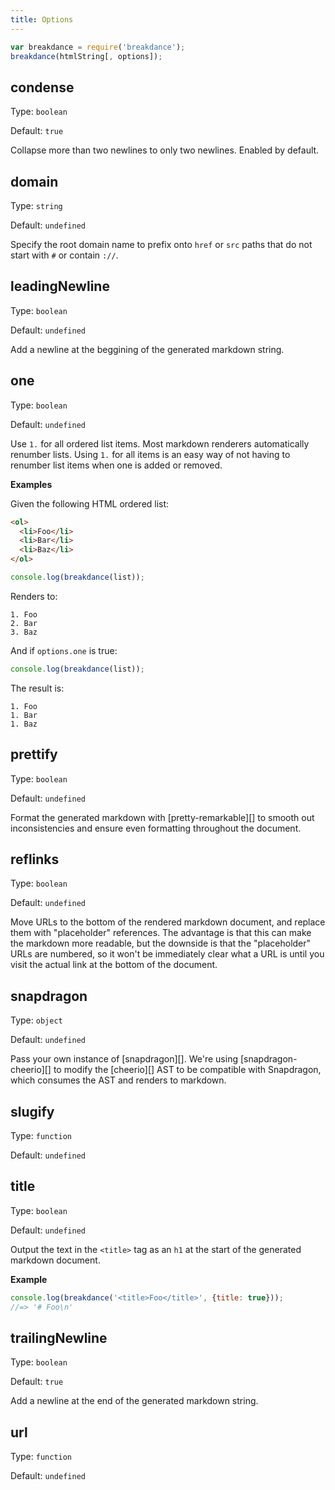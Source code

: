 ```yaml
---
title: Options
---
```



```js
var breakdance = require('breakdance');
breakdance(htmlString[, options]);
```

## condense

Type: `boolean`

Default: `true`

Collapse more than two newlines to only two newlines. Enabled by default.

## domain

Type: `string`

Default: `undefined`

Specify the root domain name to prefix onto `href` or `src` paths that do not start with `#` or contain `://`.

## leadingNewline

Type: `boolean`

Default: `undefined`

Add a newline at the beggining of the generated markdown string.


## one

Type: `boolean`

Default: `undefined`

Use `1.` for all ordered list items. Most markdown renderers automatically renumber lists. Using `1.` for all items is an easy way of not having to renumber list items when one is added or removed.

**Examples**

Given the following HTML ordered list:

```html
<ol>
  <li>Foo</li>
  <li>Bar</li>
  <li>Baz</li>
</ol>
```

```js
console.log(breakdance(list));
```

Renders to:

```
1. Foo
2. Bar
3. Baz
```

And if `options.one` is true:

```js
console.log(breakdance(list));
```

The result is:

```
1. Foo
1. Bar
1. Baz
```

## prettify

Type: `boolean`

Default: `undefined`

Format the generated markdown with [pretty-remarkable][] to smooth out inconsistencies and ensure even formatting throughout the document.

## reflinks

Type: `boolean`

Default: `undefined`

Move URLs to the bottom of the rendered markdown document, and replace them with "placeholder" references. The advantage is that this can make the markdown more readable, but the downside is that the "placeholder" URLs are numbered, so it won't be immediately clear what a URL is until you visit the actual link at the bottom of the document.

## snapdragon

Type: `object`

Default: `undefined`

Pass your own instance of [snapdragon][]. We're using [snapdragon-cheerio][] to modify the [cheerio][] AST to be compatible with Snapdragon, which consumes the AST and renders to markdown.

## slugify

Type: `function`

Default: `undefined`


## title

Type: `boolean`

Default: `undefined`

Output the text in the `<title>` tag as an `h1` at the start of the generated markdown document.

**Example**

```js
console.log(breakdance('<title>Foo</title>', {title: true}));
//=> '# Foo\n'
```

## trailingNewline

Type: `boolean`

Default: `true`

Add a newline at the end of the generated markdown string.


## url

Type: `function`

Default: `undefined`
